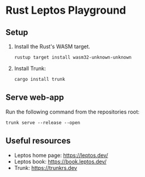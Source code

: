 # Rust Leptos Playground 

## Setup

1. Install the Rust's WASM target.
    ```shell
    rustup target install wasm32-unknown-unknown
    ```

2. Install Trunk:
    ```shell
    cargo install trunk
    ```

## Serve web-app

Run the following command from the repositories root:

```shell
trunk serve --release --open
```


## Useful resources

- Leptos home page: https://leptos.dev/
- Leptos book: https://book.leptos.dev/
- Trunk: https://trunkrs.dev
